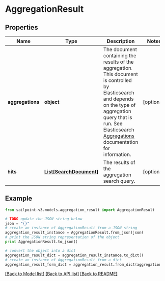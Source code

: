 # AggregationResult


## Properties

Name | Type | Description | Notes
------------ | ------------- | ------------- | -------------
**aggregations** | **object** | The document containing the results of the aggregation. This document is controlled by Elasticsearch and depends on the type of aggregation query that is run.  See Elasticsearch [Aggregations](https://www.elastic.co/guide/en/elasticsearch/reference/5.2/search-aggregations.html) documentation for information.  | [optional] 
**hits** | [**List[SearchDocument]**](SearchDocument.md) | The results of the aggregation search query.  | [optional] 

## Example

```python
from sailpoint.v3.models.aggregation_result import AggregationResult

# TODO update the JSON string below
json = "{}"
# create an instance of AggregationResult from a JSON string
aggregation_result_instance = AggregationResult.from_json(json)
# print the JSON string representation of the object
print AggregationResult.to_json()

# convert the object into a dict
aggregation_result_dict = aggregation_result_instance.to_dict()
# create an instance of AggregationResult from a dict
aggregation_result_form_dict = aggregation_result.from_dict(aggregation_result_dict)
```
[[Back to Model list]](../README.md#documentation-for-models) [[Back to API list]](../README.md#documentation-for-api-endpoints) [[Back to README]](../README.md)


